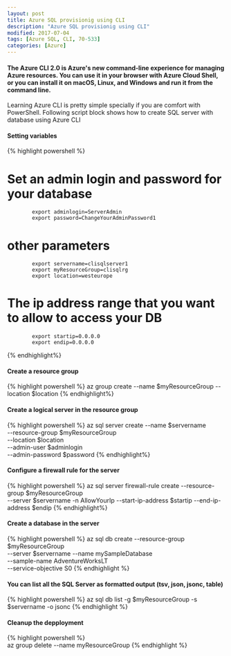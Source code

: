 ```yaml
---
layout: post
title: Azure SQL provisionig using CLI
description: "Azure SQL provisionig using CLI"
modified: 2017-07-04
tags: [Azure SQL, CLI, 70-533]
categories: [Azure]
---
```

 

#### The Azure CLI 2.0 is Azure's new command-line experience for managing Azure resources. You can use it in your browser with Azure Cloud Shell, or you can install it on macOS, Linux, and Windows and run it from the command line.

Learning Azure CLI is pretty simple specially if you are comfort with PowerShell. Following script block shows how to create SQL server with database using Azure CLI
#### Setting variables
{% highlight powershell %}
# Set an admin login and password for your database
            export adminlogin=ServerAdmin
            export password=ChangeYourAdminPassword1

# other parameters
            export servername=clisqlserver1
            export myResourceGroup=clisqlrg
            export location=westeurope

# The ip address range that you want to allow to access your DB
            export startip=0.0.0.0
            export endip=0.0.0.0
{% endhighlight%} 
#### Create a resource group
{% highlight powershell %}
            az group create   --name $myResourceGroup   --location $location
{% endhighlight%} 
#### Create a logical server in the resource group
 {% highlight powershell %}
            az sql server create   --name $servername \
              --resource-group $myResourceGroup \
              --location $location \
              --admin-user $adminlogin \
              --admin-password $password
{% endhighlight%} 
#### Configure a firewall rule for the server
 {% highlight powershell %}
            az sql server firewall-rule create  --resource-group $myResourceGroup \
              --server $servername   -n AllowYourIp  --start-ip-address $startip  --end-ip-address $endip
{% endhighlight%} 
#### Create a database in the server
 {% highlight powershell %}
            az sql db create  --resource-group $myResourceGroup \
                 --server $servername  --name mySampleDatabase \
                 --sample-name AdventureWorksLT   \
                 --service-objective S0
{% endhighlight %} 
#### You can list all the SQL Server as formatted output (tsv, json, jsonc, table)
 {% highlight powershell %}
         az  sql db list -g $myResourceGroup   -s $servername  -o jsonc
{% endhighlight %}
#### Cleanup the depployment
{% highlight powershell %}  
            az group delete --name myResourceGroup
{% endhighlight %}